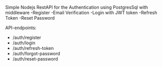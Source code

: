 Simple Nodejs RestAPI for the Authentication using PostgresSql with middleware
-Register
-Email Verification
-Login with JWT token
-Refresh Token
-Reset Password

API-endpoints:

- /auth/register
- /auth/login
- /auth/refresh-token
- /auth/forgot-password
- /auth/reset-password
